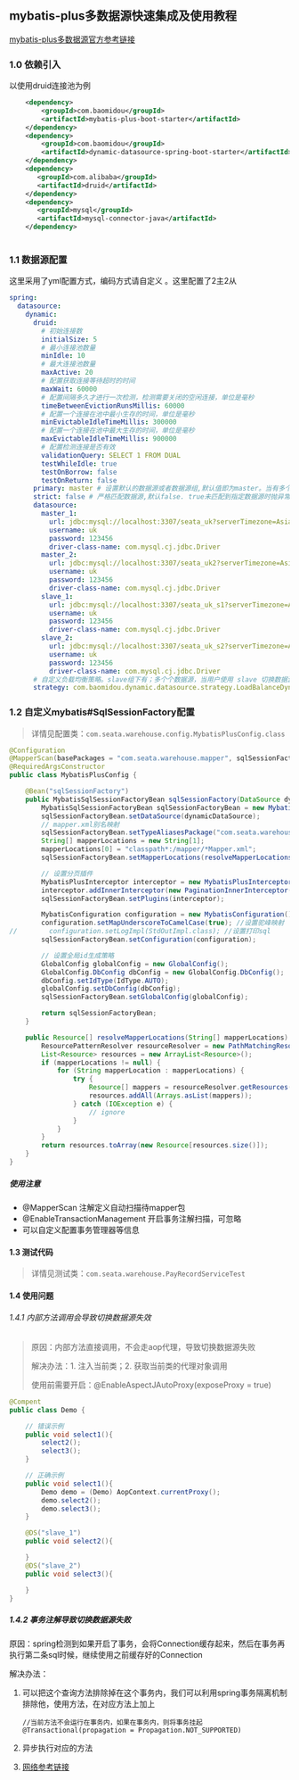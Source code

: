 ## mybatis-plus多数据源快速集成及使用教程
[mybatis-plus多数据源官方参考链接](https://www.baomidou.com/pages/a61e1b/)

### 1.0 依赖引入
以使用druid连接池为例
``` xml
    <dependency>
        <groupId>com.baomidou</groupId>
        <artifactId>mybatis-plus-boot-starter</artifactId>
    </dependency>
    <dependency>
        <groupId>com.baomidou</groupId>
        <artifactId>dynamic-datasource-spring-boot-starter</artifactId>
    </dependency>
    <dependency>
       <groupId>com.alibaba</groupId>
       <artifactId>druid</artifactId>
    </dependency>
    <dependency>
       <groupId>mysql</groupId>
       <artifactId>mysql-connector-java</artifactId>
    </dependency>
    
```

### 1.1 数据源配置
这里采用了yml配置方式，编码方式请自定义 。这里配置了2主2从
``` yaml
spring:
  datasource:
    dynamic:
      druid:
        # 初始连接数
        initialSize: 5
        # 最小连接池数量
        minIdle: 10
        # 最大连接池数量
        maxActive: 20
        # 配置获取连接等待超时的时间
        maxWait: 60000
        # 配置间隔多久才进行一次检测，检测需要关闭的空闲连接，单位是毫秒
        timeBetweenEvictionRunsMillis: 60000
        # 配置一个连接在池中最小生存的时间，单位是毫秒
        minEvictableIdleTimeMillis: 300000
        # 配置一个连接在池中最大生存的时间，单位是毫秒
        maxEvictableIdleTimeMillis: 900000
        # 配置检测连接是否有效
        validationQuery: SELECT 1 FROM DUAL
        testWhileIdle: true
        testOnBorrow: false
        testOnReturn: false
      primary: master # 设置默认的数据源或者数据源组,默认值即为master。当有多个master_{}时会随机master。也可以指定固定的某个master
      strict: false # 严格匹配数据源,默认false. true未匹配到指定数据源时抛异常,false使用默认数据源
      datasource:
        master_1:
          url: jdbc:mysql://localhost:3307/seata_uk?serverTimezone=Asia/Shanghai
          username: uk
          password: 123456
          driver-class-name: com.mysql.cj.jdbc.Driver
        master_2:
          url: jdbc:mysql://localhost:3307/seata_uk2?serverTimezone=Asia/Shanghai
          username: uk
          password: 123456
          driver-class-name: com.mysql.cj.jdbc.Driver
        slave_1:
          url: jdbc:mysql://localhost:3307/seata_uk_s1?serverTimezone=Asia/Shanghai
          username: uk
          password: 123456
          driver-class-name: com.mysql.cj.jdbc.Driver
        slave_2:
          url: jdbc:mysql://localhost:3307/seata_uk_s2?serverTimezone=Asia/Shanghai
          username: uk
          password: 123456
          driver-class-name: com.mysql.cj.jdbc.Driver
      # 自定义负载均衡策略。slave组下有；多个个数据源，当用户使用 slave 切换数据源时会使用负载均衡算法。系统自带了两个负载均衡算法 LoadBalanceDynamicDataSourceStrategy 轮询,是默认的。 RandomDynamicDataSourceStrategy 随机的。
      strategy: com.baomidou.dynamic.datasource.strategy.LoadBalanceDynamicDataSourceStrategy
```

### 1.2 自定义mybatis#SqlSessionFactory配置
> 详情见配置类：`com.seata.warehouse.config.MybatisPlusConfig.class`
```java
@Configuration
@MapperScan(basePackages = "com.seata.warehouse.mapper", sqlSessionFactoryRef = "sqlSessionFactory")
@RequiredArgsConstructor
public class MybatisPlusConfig {

    @Bean("sqlSessionFactory")
    public MybatisSqlSessionFactoryBean sqlSessionFactory(DataSource dynamicDataSource) {
        MybatisSqlSessionFactoryBean sqlSessionFactoryBean = new MybatisSqlSessionFactoryBean();
        sqlSessionFactoryBean.setDataSource(dynamicDataSource);
        // mapper.xml别名映射
        sqlSessionFactoryBean.setTypeAliasesPackage("com.seata.warehouse.entity");
        String[] mapperLocations = new String[1];
        mapperLocations[0] = "classpath*:/mapper/*Mapper.xml";
        sqlSessionFactoryBean.setMapperLocations(resolveMapperLocations(mapperLocations));

        // 设置分页插件
        MybatisPlusInterceptor interceptor = new MybatisPlusInterceptor();
        interceptor.addInnerInterceptor(new PaginationInnerInterceptor(DbType.MYSQL));
        sqlSessionFactoryBean.setPlugins(interceptor);

        MybatisConfiguration configuration = new MybatisConfiguration();
        configuration.setMapUnderscoreToCamelCase(true); //设置驼峰映射
//        configuration.setLogImpl(StdOutImpl.class); //设置打印sql
        sqlSessionFactoryBean.setConfiguration(configuration);

        // 设置全局id生成策略
        GlobalConfig globalConfig = new GlobalConfig();
        GlobalConfig.DbConfig dbConfig = new GlobalConfig.DbConfig();
        dbConfig.setIdType(IdType.AUTO);
        globalConfig.setDbConfig(dbConfig);
        sqlSessionFactoryBean.setGlobalConfig(globalConfig);

        return sqlSessionFactoryBean;
    }

    public Resource[] resolveMapperLocations(String[] mapperLocations) {
        ResourcePatternResolver resourceResolver = new PathMatchingResourcePatternResolver();
        List<Resource> resources = new ArrayList<Resource>();
        if (mapperLocations != null) {
            for (String mapperLocation : mapperLocations) {
                try {
                    Resource[] mappers = resourceResolver.getResources(mapperLocation);
                    resources.addAll(Arrays.asList(mappers));
                } catch (IOException e) {
                    // ignore
                }
            }
        }
        return resources.toArray(new Resource[resources.size()]);
    }
}
```

##### 使用注意
- @MapperScan 注解定义自动扫描待mapper包
- @EnableTransactionManagement 开启事务注解扫描，可忽略
- 可以自定义配置事务管理器等信息

#### 1.3 测试代码
>详情见测试类：`com.seata.warehouse.PayRecordServiceTest`

#### 1.4 使用问题
###### 1.4.1 内部方法调用会导致切换数据源失效
> 原因：内部方法直接调用，不会走aop代理，导致切换数据源失败
> 
> 解决办法：1. 注入当前类；2. 获取当前类的代理对象调用
> 
> 使用前需要开启：@EnableAspectJAutoProxy(exposeProxy = true)
```java
@Compent
public class Demo {

    // 错误示例
    public void select1(){
        select2();
        select3();
    }

    // 正确示例
    public void select1(){
        Demo demo = (Demo) AopContext.currentProxy();
        demo.select2();
        demo.select3();
    }

    @DS("slave_1")
    public void select2(){

    }
    @DS("slave_2")
    public void select3(){

    }
}
```

##### 1.4.2 事务注解导致切换数据源失败
原因：spring检测到如果开启了事务，会将Connection缓存起来，然后在事务再执行第二条sql时候，继续使用之前缓存好的Connection

解决办法：
1. 可以把这个查询方法排除掉在这个事务内，我们可以利用spring事务隔离机制排除他，使用方法，在对应方法上加上
    
   `//当前方法不会运行在事务内，如果在事务内，则将事务挂起`
   `@Transactional(propagation = Propagation.NOT_SUPPORTED)`
2. 异步执行对应的方法
3. [网络参考链接](https://blog.51cto.com/u_15501718/5103320)
